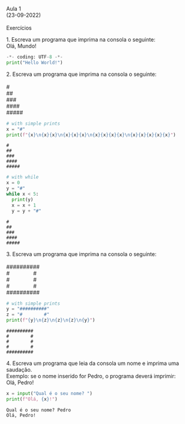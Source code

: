 <meta charset="utf-8">
<p>Aula 1<br />
(23-09-2022)<br />
<br />
Exercícios<p>

<meta charset="utf-8">
<p>1. Escreva um programa que imprima na consola o seguinte:<br />
Olá, Mundo!</p>


```python
-*- coding: UTF-8 -*-
print("Hello World!")
```


<meta charset="utf-8">
<p>2. Escreva um programa que imprima na consola o seguinte:<br />
<br />
#<br />
##<br />
###<br />
####<br />
#####<br /></p>


```python
# with simple prints
x = "#"
print(f"{x}\n{x}{x}\n{x}{x}{x}\n{x}{x}{x}{x}\n{x}{x}{x}{x}{x}")
```

    #
    ##
    ###
    ####
    #####



```python
# with while
x = 0
y = "#"
while x < 5:
  print(y)
  x = x + 1
  y = y + "#"
```

    #
    ##
    ###
    ####
    #####


<meta charset="utf-8">
<p>3. Escreva um programa que imprima na consola o seguinte:<br />
<br />
##########<br />
#&nbsp;&nbsp;&nbsp;&nbsp;&nbsp;&nbsp;&nbsp;&nbsp;&nbsp;&nbsp;&nbsp;&nbsp;&nbsp;&nbsp;&nbsp;&nbsp;#<br />
#&nbsp;&nbsp;&nbsp;&nbsp;&nbsp;&nbsp;&nbsp;&nbsp;&nbsp;&nbsp;&nbsp;&nbsp;&nbsp;&nbsp;&nbsp;&nbsp;#<br />
#&nbsp;&nbsp;&nbsp;&nbsp;&nbsp;&nbsp;&nbsp;&nbsp;&nbsp;&nbsp;&nbsp;&nbsp;&nbsp;&nbsp;&nbsp;&nbsp;#<br />
##########</p>


```python
# with simple prints
y = "##########"
z = "#        #"
print(f"{y}\n{z}\n{z}\n{z}\n{y}")
```

    ##########
    #        #
    #        #
    #        #
    ##########


<meta charset="utf-8">
<p>4. Escreva um programa que leia da consola um nome e imprima uma saudação.<br />
Exemplo: se o nome inserido for Pedro, o programa deverá imprimir:<br />
Olá, Pedro!</p>


```python
x = input("Qual é o seu nome? ")
print(f"Olá, {x}!")
```

    Qual é o seu nome? Pedro
    Olá, Pedro!

